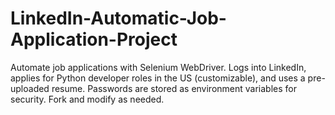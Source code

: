 # LinkedIn-Automatic-Job-Application-Project
Automate job applications with Selenium WebDriver. Logs into LinkedIn, applies for Python developer roles in the US (customizable), and uses a pre-uploaded resume. Passwords are stored as environment variables for security. Fork and modify as needed.
